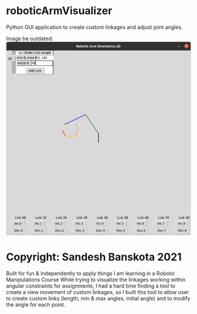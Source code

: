 # roboticArmVisualizer
Python GUI application to create custom linkages and adjust joint angles.


Image be outdated:
![Application Image](https://github.com/sandeshworld/roboticArmVisualizer/blob/main/readmeImgs/guiImg.png)


# Copyright: Sandesh Banskota 2021
Built for fun & independently to apply things I am learning in a Robotic Manipulations Course 
While trying to visualize the linkages working within angular constraints for assignments,
I had a hard time finding a tool to create a view movement of custom linkages, so I built this tool
to allow user to create custom links (length, min & max angles, initial angle) and to modify the angle
for each point.

